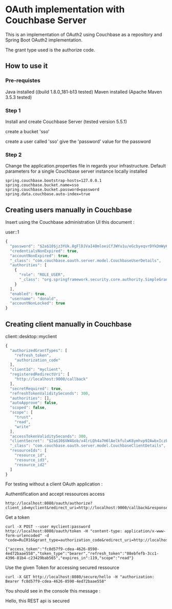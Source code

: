 # OAuth implementation with Couchbase Server

This is an implementation of OAuth2 using Couchbase as a repository and Spring Boot OAuth2 implementation.

The grant type used is the authorize code.

## How to use it

### Pre-requistes

Java installed ((build 1.8.0_181-b13 tested)
Maven installed (Apache Maven 3.5.3 tested)

### Step 1
Install and create Couchbase Server (tested version 5.5.1) 

create a bucket 'sso'

create a user called 'sso' give the 'password' value for the password

### Step 2
Change the application.properties file in regards your infrastructure. 
Default parameters for a single Couchbase server instance locally installed

```
spring.couchbase.bootstrap-hosts=127.0.0.1
spring.couchbase.bucket.name=sso
spring.couchbase.bucket.password=password
spring.data.couchbase.auto-index=true  
```

## Creating users manually in Couchbase

Insert using the Couchbase administration UI this document :

user::1

```javascript
{
  "password": "$2a$10$jz3YUk.8gFlDJVaI40mloeiCfJWYu1u/eGcbyeqvrDYkDmWyK8esq",
  "credentialsNonExpired": true,
  "accountNonExpired": true,
  "_class": "com.couchbase.oauth.server.model.CouchbaseUserDetails",
  "authorities": [
    {
      "role": "ROLE_USER",
      "_class": "org.springframework.security.core.authority.SimpleGrantedAuthority"
    }
  ],
  "enabled": true,
  "username": "donald",
  "accountNonLocked": true
}
```

## Creating client manually in Couchbase

client::desktop::myclient

```javascript
{
  "authorizedGrantTypes": [
    "refresh_token",
    "authorization_code"
  ],
  "clientId": "myclient",
  "registeredRedirectUri": [
    "http://localhost:9000/callback"
  ],
  "secretRequired": true,
  "refreshTokenValiditySeconds": 300,
  "authorities": [],
  "autoApprove": false,
  "scoped": false,
  "scope": [
    "trust",
    "read",
    "write"
  ],
  "accessTokenValiditySeconds": 300,
  "clientSecret": "$2a$10$VW4Gob/x4lrLQh4a7H6lAelkfulwK8ymhvp92AwbxIczbJWx2fYui",
  "_class": "com.couchbase.oauth.server.model.CouchbaseClientDetails",
  "resourceIds": [
    "resource_id",
    "resource_id3",
    "resource_id2"
  ]
}
```


For testing without a client OAuth application :

Authentification and accept ressources access 

```
http://localhost:8080/oauth/authorize?client_id=myclient&redirect_uri=http://localhost:9000/callback&response_type=code&scope=read
```

Get a token

```
curl -X POST --user myclient:password http://localhost:8080/oauth/token -H "content-type: application/x-www-form-urlencoded" -d "code=RuIR16&grant_type=authorization_code&redirect_uri=http://localhost:9000/callback&scope=read"

{"access_token":"fc8d57f9-cdea-4626-8598-4ed72baae558","token_type":"bearer","refresh_token":"08ebfefb-3cc1-4396-81b4-c23429bab565","expires_in":119,"scope":"read"}     
```

Use the given Token for accessing secured ressource

```
curl -X GET http://localhost:8080/secure/hello -H "authorization: Bearer fc8d57f9-cdea-4626-8598-4ed72baae558"
```

You should see in the console this message :


Hello, this REST api is secured  
